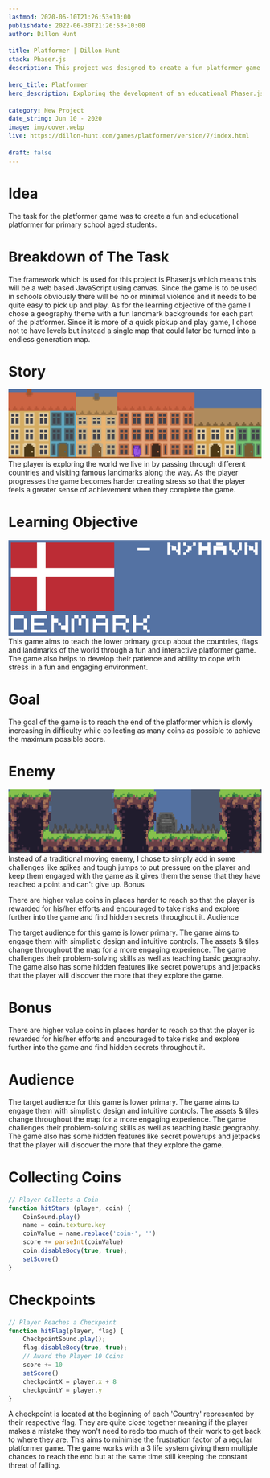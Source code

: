 ```yaml
---
lastmod: 2020-06-10T21:26:53+10:00
publishdate: 2022-06-30T21:26:53+10:00
author: Dillon Hunt

title: Platformer | Dillon Hunt
stack: Phaser.js
description: This project was designed to create a fun platformer game to be used in the classroom with youn students to teach them about geographical landmarks, countries and flags, whilst also being enjoyable and jun to play.

hero_title: Platformer
hero_description: Exploring the development of an educational Phaser.js based platformer game.

category: New Project
date_string: Jun 10 - 2020
image: img/cover.webp
live: https://dillon-hunt.com/games/platformer/version/7/index.html

draft: false
---
```


# Idea
The task for the platformer game was to create a fun and educational platformer for primary school aged students.

# Breakdown of The Task
The framework which is used for this project is Phaser.js which means this will be a web based JavaScript using canvas. Since the game is to be used in schools obviously there will be no or minimal violence and it needs to be quite easy to pick up and play. As for the learning objective of the game I chose a geography theme with a fun landmark backgrounds for each part of the platformer. Since it is more of a quick pickup and play game, I chose not to have levels but instead a single map that could later be turned into a endless generation map.

# Story
![Story](./img/story.png)
The player is exploring the world we live in by passing through different countries and visiting famous landmarks along the way. As the player progresses the game becomes harder creating stress so that the player feels a greater sense of achievement when they complete the game.

# Learning Objective
![Story](./img/learning.png)
This game aims to teach the lower primary group about the countries, flags and landmarks of the world through a fun and interactive platformer game. The game also helps to develop their patience and ability to cope with stress in a fun and engaging environment.

# Goal
The goal of the game is to reach the end of the platformer which is slowly increasing in difficulty while collecting as many coins as possible to achieve the maximum possible score.

# Enemy
![Story](./img/enemy.png)
Instead of a traditional moving enemy, I chose to simply add in some challenges like spikes and tough jumps to put pressure on the player and keep them engaged with the game as it gives them the sense that they have reached a point and can't give up.
Bonus

There are higher value coins in places harder to reach so that the player is rewarded for his/her efforts and encouraged to take risks and explore further into the game and find hidden secrets throughout it.
Audience

The target audience for this game is lower primary. The game aims to engage them with simplistic design and intuitive controls. The assets & tiles change throughout the map for a more engaging experience. The game challenges their problem-solving skills as well as teaching basic geography. The game also has some hidden features like secret powerups and jetpacks that the player will discover the more that they explore the game.

# Bonus
There are higher value coins in places harder to reach so that the player is rewarded for his/her efforts and encouraged to take risks and explore further into the game and find hidden secrets throughout it.

# Audience
The target audience for this game is lower primary. The game aims to engage them with simplistic design and intuitive controls.
    The assets & tiles change throughout the map for a more engaging experience. 
    The game challenges their problem-solving skills as well as teaching basic geography. 
    The game also has some hidden features like secret powerups and jetpacks that the player will discover the more that they explore the game.

# Collecting Coins
``` js
// Player Collects a Coin
function hitStars (player, coin) {
    CoinSound.play()
    name = coin.texture.key
    coinValue = name.replace('coin-', '')
    score += parseInt(coinValue)
    coin.disableBody(true, true);
    setScore()
}
```

# Checkpoints
``` js
// Player Reaches a Checkpoint
function hitFlag(player, flag) {
    CheckpointSound.play();
    flag.disableBody(true, true);
    // Award the Player 10 Coins
    score += 10
    setScore()
    checkpointX = player.x + 8
    checkpointY = player.y
}
```

A checkpoint is located at the beginning of each 'Country' represented by their respective flag. 
They are quite close together meaning if the player makes a mistake they won't need to redo too much of their work to get back to where they are. 
This aims to minimise the frustration factor of a regular platformer game. 
The game works with a 3 life system giving them multiple chances to reach the end but at the same time still keeping the constant threat of falling.
          
